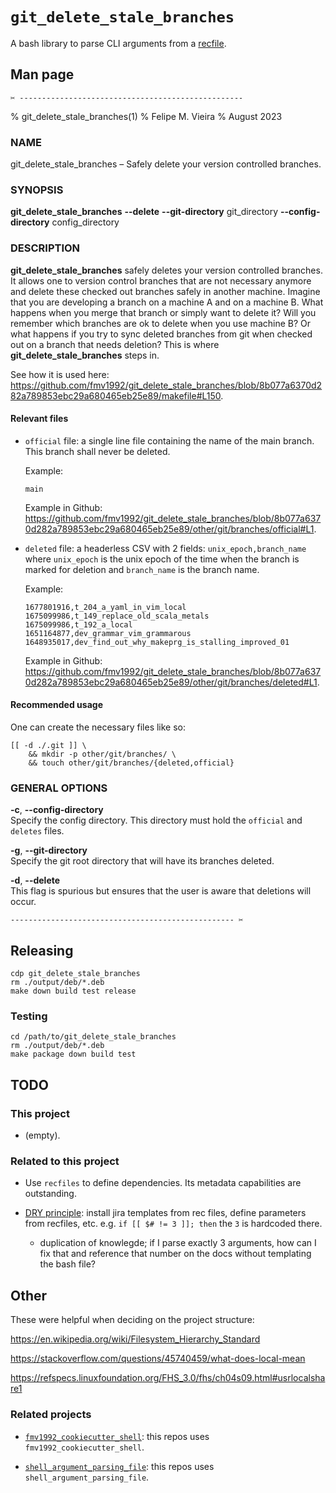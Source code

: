 <!--                          DO NOT EDIT THIS FILE                          -->
# `git_delete_stale_branches`

A bash library to parse CLI arguments from a [recfile][recutils_website].

## Man page

`✂ --------------------------------------------------`

% git_delete_stale_branches(1) % Felipe M. Vieira % August 2023

### NAME

git_delete_stale_branches – Safely delete your version controlled
branches.

### SYNOPSIS

**git_delete_stale_branches** **--delete** **--git-directory**
git_directory **--config-directory** config_directory

### DESCRIPTION

**git_delete_stale_branches** safely deletes your version controlled
branches. It allows one to version control branches that are not
necessary anymore and delete these checked out branches safely in
another machine. Imagine that you are developing a branch on a machine A
and on a machine B. What happens when you merge that branch or simply
want to delete it? Will you remember which branches are ok to delete
when you use machine B? Or what happens if you try to sync deleted
branches from git when checked out on a branch that needs deletion? This
is where **git_delete_stale_branches** steps in.

See how it is used here:
<https://github.com/fmv1992/git_delete_stale_branches/blob/8b077a6370d282a789853ebc29a680465eb25e89/makefile#L150>.

#### Relevant files

-   `official` file: a single line file containing the name of the main
    branch. This branch shall never be deleted.

    Example:

        main

    Example in Github:
    <https://github.com/fmv1992/git_delete_stale_branches/blob/8b077a6370d282a789853ebc29a680465eb25e89/other/git/branches/official#L1>.

-   `deleted` file: a headerless CSV with 2 fields:
    `unix_epoch,branch_name` where `unix_epoch` is the unix epoch of the
    time when the branch is marked for deletion and `branch_name` is the
    branch name.

    Example:

        1677801916,t_204_a_yaml_in_vim_local
        1675099986,t_149_replace_old_scala_metals
        1675099986,t_192_a_local
        1651164877,dev_grammar_vim_grammarous
        1648935017,dev_find_out_why_makeprg_is_stalling_improved_01

    Example in Github:
    <https://github.com/fmv1992/git_delete_stale_branches/blob/8b077a6370d282a789853ebc29a680465eb25e89/other/git/branches/deleted#L1>.

#### Recommended usage

One can create the necessary files like so:

    [[ -d ./.git ]] \
        && mkdir -p other/git/branches/ \
        && touch other/git/branches/{deleted,official}

### GENERAL OPTIONS

**-c**, **--config-directory**  
Specify the config directory. This directory must hold the `official`
and `deletes` files.

**-g**, **--git-directory**  
Specify the git root directory that will have its branches deleted.

**-d**, **--delete**  
This flag is spurious but ensures that the user is aware that deletions
will occur.


`-------------------------------------------------- ✂`

## Releasing

```
cdp git_delete_stale_branches
rm ./output/deb/*.deb
make down build test release
```

<!--

## Developing

???

-->

### Testing

```
cd /path/to/git_delete_stale_branches
rm ./output/deb/*.deb
make package down build test
```

## TODO

### This project

*   (empty).

### Related to this project

*   Use `recfiles` to define dependencies. Its metadata capabilities are outstanding.

*   [DRY principle](https://en.wikipedia.org/wiki/Don%27t_repeat_yourself): install jira templates from rec files, define parameters from recfiles, etc. e.g. `if [[ $# != 3 ]]; then` the `3` is hardcoded there.

    *   duplication of knowlegde; if I parse exactly 3 arguments, how can I fix that and reference that number on the docs without templating the bash file?

## Other

These were helpful when deciding on the project structure:

https://en.wikipedia.org/wiki/Filesystem_Hierarchy_Standard

https://stackoverflow.com/questions/45740459/what-does-local-mean

https://refspecs.linuxfoundation.org/FHS_3.0/fhs/ch04s09.html#usrlocalshare1

### Related projects

*   [`fmv1992_cookiecutter_shell`](https://github.com/fmv1992/fmv1992_cookiecutter_shell): this repos uses `fmv1992_cookiecutter_shell`.

*   [`shell_argument_parsing_file`](https://github.com/fmv1992/shell_argument_parsing_file): this repos uses `shell_argument_parsing_file`.

<!--  -->

<!-- https://pandoc.org/chunkedhtml-demo/8.16-links-1.html -->

[recutils_website]: https://www.gnu.org/software/recutils/ (GNU Recutils)

<!-- # vim: set filetype=pandoc fileformat=unix nowrap spell spelllang=en: -->

<!--                          DO NOT EDIT THIS FILE                          -->
